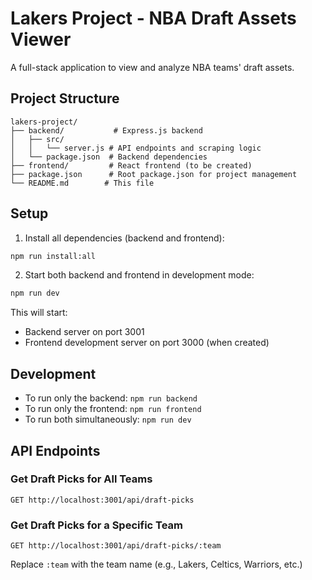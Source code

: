 # Lakers Project - NBA Draft Assets Viewer

A full-stack application to view and analyze NBA teams' draft assets.

## Project Structure

```
lakers-project/
├── backend/           # Express.js backend
│   ├── src/
│   │   └── server.js # API endpoints and scraping logic
│   └── package.json  # Backend dependencies
├── frontend/         # React frontend (to be created)
├── package.json      # Root package.json for project management
└── README.md        # This file
```

## Setup

1. Install all dependencies (backend and frontend):
```bash
npm run install:all
```

2. Start both backend and frontend in development mode:
```bash
npm run dev
```

This will start:
- Backend server on port 3001
- Frontend development server on port 3000 (when created)

## Development

- To run only the backend: `npm run backend`
- To run only the frontend: `npm run frontend`
- To run both simultaneously: `npm run dev`

## API Endpoints

### Get Draft Picks for All Teams
```
GET http://localhost:3001/api/draft-picks
```

### Get Draft Picks for a Specific Team
```
GET http://localhost:3001/api/draft-picks/:team
```
Replace `:team` with the team name (e.g., Lakers, Celtics, Warriors, etc.) 